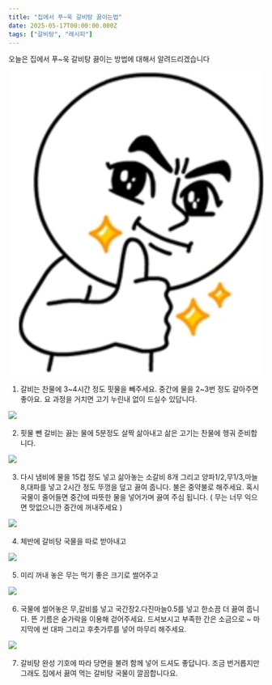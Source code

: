 ```yaml
---
title: "집에서 푸~욱 갈비탕 끓이는법"
date: 2025-05-17T00:00:00.000Z
tags: ["갈비탕", "레시피"]
---
```


오늘은 집에서 푸~욱 갈비탕 끓이는 방법에 대해서 알려드리겠습니다

![image.jpg](./image.jpg)

1. 갈비는 찬물에 3~4시간 정도 핏물을 빼주세요. 중간에 물을 2~3번 정도 갈아주면 좋아요. 요 과정을 거치면 고기 누린내 없이 드실수 있답니다.

![](https://recipe1.ezmember.co.kr/cache/recipe/2016/11/29/04d1c1b973cf69d38cc099b91aed4a751.jpg)

2. 핏물 뺀 갈비는 끓는 물에 5분정도 살짝 삶아내고 삶은 고기는 찬물에 헹궈 준비합니다.

![](https://recipe1.ezmember.co.kr/cache/recipe/2016/11/29/10472ae4eefe9a8ee13de24d710939b61.jpg)

3. 다시 냄비에 물을 15컵 정도 넣고 삶아놓는 소갈비 8개 그리고 양파1/2,무1/3,마늘8,대파를 넣고 2시간 정도 뚜껑을 덮고 끓여 줍니다. 불은 중약불로 해주세요. 혹시 국물이 줄어들면 중간에 따뜻한 물을 넣어가며 끓여 주심 됩니다. ( 무는 너무 익으면 맛없으니깐 중간에 꺼내주세요 )

![](https://recipe1.ezmember.co.kr/cache/recipe/2016/11/29/824d3944413f12f3e5c1c9ea09b14e511.jpg)

4. 체반에 갈비탕 국물을 따로 받아내고

![](https://recipe1.ezmember.co.kr/cache/recipe/2016/11/29/95eccdb5319fb637fd8d5989157b32671.jpg)

5. 미리 꺼내 놓은 무는 먹기 좋은 크기로 썰어주고

![](https://recipe1.ezmember.co.kr/cache/recipe/2016/11/29/626f5ad843ec00d10db0bc970861aaae1.jpg)

6. 국물에 썰어놓은 무,갈비를 넣고 국간장2.다진마늘0.5를 넣고 한소끔 더 끓여 줍니다. 뜬 기름은 숟가락을 이용해 걷어주세요. 드셔보시고 부족한 간은 소금으로 ~ 마지막에 썬 대파 그리고 후춧가루를 넣어 마무리 해주세요.

![](https://recipe1.ezmember.co.kr/cache/recipe/2016/11/29/ddf0262f9dadca10e6356d7a65fc865d1.jpg)

7. 갈비탕 완성 기호에 따라 당면을 불려 함께 넣어 드셔도 좋답니다. 조금 번거롭지만 그래도 집에서 끓여 먹는 갈비탕 국물이 깔끔합니다요.
